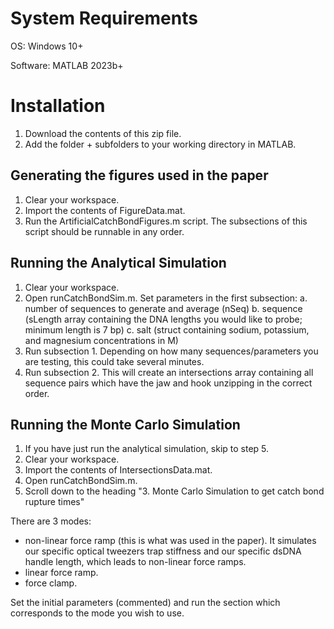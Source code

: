 # System Requirements
OS: Windows 10+

Software: MATLAB 2023b+

# Installation
1. Download the contents of this zip file.
2. Add the folder + subfolders to your working directory in MATLAB.

## Generating the figures used in the paper
1. Clear your workspace.
2. Import the contents of FigureData.mat.
3. Run the ArtificialCatchBondFigures.m script. The subsections of this script should be runnable in any order.

## Running the Analytical Simulation
1. Clear your workspace.
2. Open runCatchBondSim.m. Set parameters in the first subsection:
  a. number of sequences to generate and average (nSeq)
  b. sequence (sLength array containing the DNA lengths you would like to probe; minimum length is 7 bp)
  c. salt (struct containing sodium, potassium, and magnesium concentrations in M)
3. Run subsection 1. Depending on how many sequences/parameters you are testing, this could take several minutes.
4. Run subsection 2. This will create an intersections array containing all sequence pairs which have the jaw and hook unzipping in the correct order.

## Running the Monte Carlo Simulation
1. If you have just run the analytical simulation, skip to step 5.
2. Clear your workspace.
3. Import the contents of IntersectionsData.mat.
4. Open runCatchBondSim.m.
5. Scroll down to the heading "3. Monte Carlo Simulation to get catch bond rupture times"

There are 3 modes: 
- non-linear force ramp (this is what was used in the paper). It simulates our specific optical tweezers trap stiffness and our specific dsDNA handle length, which leads to non-linear force ramps.
- linear force ramp.
- force clamp.

Set the initial parameters (commented) and run the section which corresponds to the mode you wish to use.


   
